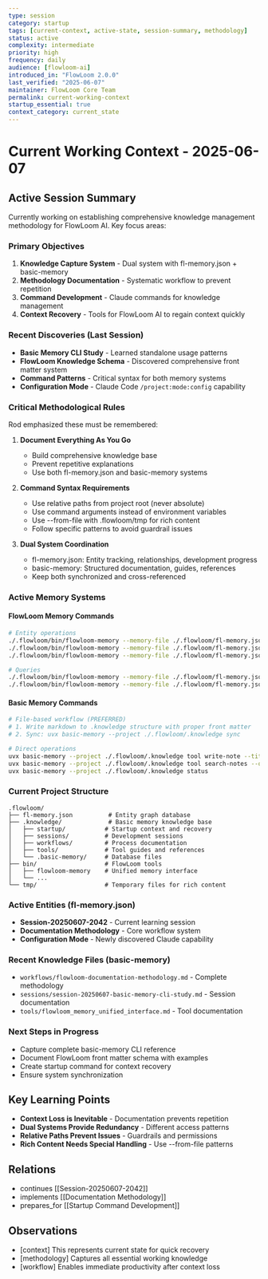 ```yaml
---
type: session
category: startup
tags: [current-context, active-state, session-summary, methodology]
status: active
complexity: intermediate
priority: high
frequency: daily
audience: [flowloom-ai]
introduced_in: "FlowLoom 2.0.0"
last_verified: "2025-06-07"
maintainer: FlowLoom Core Team
permalink: current-working-context
startup_essential: true
context_category: current_state
---
```


# Current Working Context - 2025-06-07

## Active Session Summary
Currently working on establishing comprehensive knowledge management methodology for FlowLoom AI. Key focus areas:

### Primary Objectives
1. **Knowledge Capture System** - Dual system with fl-memory.json + basic-memory
2. **Methodology Documentation** - Systematic workflow to prevent repetition
3. **Command Development** - Claude commands for knowledge management
4. **Context Recovery** - Tools for FlowLoom AI to regain context quickly

### Recent Discoveries (Last Session)
- **Basic Memory CLI Study** - Learned standalone usage patterns
- **FlowLoom Knowledge Schema** - Discovered comprehensive front matter system
- **Command Patterns** - Critical syntax for both memory systems
- **Configuration Mode** - Claude Code `/project:mode:config` capability

### Critical Methodological Rules
Rod emphasized these must be remembered:

1. **Document Everything As You Go**
   - Build comprehensive knowledge base
   - Prevent repetitive explanations
   - Use both fl-memory.json and basic-memory systems

2. **Command Syntax Requirements**
   - Use relative paths from project root (never absolute)
   - Use command arguments instead of environment variables
   - Use --from-file with .flowloom/tmp for rich content
   - Follow specific patterns to avoid guardrail issues

3. **Dual System Coordination**
   - fl-memory.json: Entity tracking, relationships, development progress
   - basic-memory: Structured documentation, guides, references
   - Keep both synchronized and cross-referenced

### Active Memory Systems

#### FlowLoom Memory Commands
```bash
# Entity operations
./.flowloom/bin/flowloom-memory --memory-file ./.flowloom/fl-memory.json add-entity "Name" "Type" "Description"
./.flowloom/bin/flowloom-memory --memory-file ./.flowloom/fl-memory.json add-observation "Name" "Type" --from-file ./.flowloom/tmp/file.md
./.flowloom/bin/flowloom-memory --memory-file ./.flowloom/fl-memory.json add-relation "From" "To" "relation_type"

# Queries
./.flowloom/bin/flowloom-memory --memory-file ./.flowloom/fl-memory.json search "term"
./.flowloom/bin/flowloom-memory --memory-file ./.flowloom/fl-memory.json stats
```

#### Basic Memory Commands
```bash
# File-based workflow (PREFERRED)
# 1. Write markdown to .knowledge structure with proper front matter
# 2. Sync: uvx basic-memory --project ./.flowloom/.knowledge sync

# Direct operations
uvx basic-memory --project ./.flowloom/.knowledge tool write-note --title "Title" --folder "folder"
uvx basic-memory --project ./.flowloom/.knowledge tool search-notes --query "term"
uvx basic-memory --project ./.flowloom/.knowledge status
```

### Current Project Structure
```
.flowloom/
├── fl-memory.json          # Entity graph database
├── .knowledge/             # Basic memory knowledge base
│   ├── startup/           # Startup context and recovery
│   ├── sessions/          # Development sessions
│   ├── workflows/         # Process documentation
│   ├── tools/             # Tool guides and references
│   └── .basic-memory/     # Database files
├── bin/                   # FlowLoom tools
│   ├── flowloom-memory    # Unified memory interface
│   └── ...
└── tmp/                   # Temporary files for rich content
```

### Active Entities (fl-memory.json)
- **Session-20250607-2042** - Current learning session
- **Documentation Methodology** - Core workflow system
- **Configuration Mode** - Newly discovered Claude capability

### Recent Knowledge Files (basic-memory)
- `workflows/flowloom-documentation-methodology.md` - Complete methodology
- `sessions/session-20250607-basic-memory-cli-study.md` - Session documentation
- `tools/flowloom_memory_unified_interface.md` - Tool documentation

### Next Steps in Progress
- Capture complete basic-memory CLI reference
- Document FlowLoom front matter schema with examples
- Create startup command for context recovery
- Ensure system synchronization

## Key Learning Points
- **Context Loss is Inevitable** - Documentation prevents repetition
- **Dual Systems Provide Redundancy** - Different access patterns
- **Relative Paths Prevent Issues** - Guardrails and permissions
- **Rich Content Needs Special Handling** - Use --from-file patterns

## Relations
- continues [[Session-20250607-2042]]
- implements [[Documentation Methodology]]
- prepares_for [[Startup Command Development]]

## Observations
- [context] This represents current state for quick recovery
- [methodology] Captures all essential working knowledge
- [workflow] Enables immediate productivity after context loss